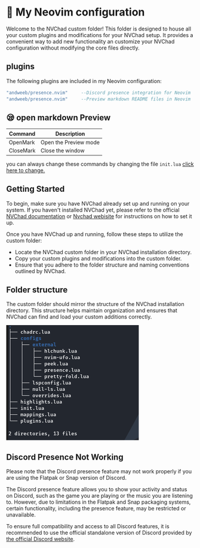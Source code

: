 # :wrench: My Neovim configuration
Welcome to the NVChad custom folder! This folder is designed to house all your custom plugins and modifications for your NVChad setup. It provides a convenient way to add new functionality an customize your NVChad configuration without modifying the core files directly.
##  plugins

The following plugins are included in my Neovim configuration:

```lua
"andweeb/presence.nvim"     --Discord presence integration for Neovim
"andweeb/presence.nvim"     --Preview markdown README files in Neovim
```
## :sleepy: open markdown Preview 
| Command  | Description              |
| -------- | ------------------------ |
| OpenMark | Open the Preview mode    |
| CloseMark| Close the window         |

you can always change these commands by changing the file ``init.lua``
[click here to change.](https://github.com/div-styl/nvchad-custom/blob/main/custom/init.lua)

## Getting Started
To begin, make sure you have NVChad already set up and running on your system. If you haven't installed NVChad yet, please refer to the official [NVChad documentation](https://nvchad.com/docs/quickstart/install)  or [Nvchad webisite](https://nvchad.com) for instructions on how to set it up.

Once you have NVChad up and running, follow these steps to utilize the custom folder:

- Locate the NVChad custom folder in your NVChad installation directory.
- Copy your custom plugins and modifications into the custom folder.
- Ensure that you adhere to the folder structure and naming conventions outlined by NVChad.

## Folder structure
The custom folder should mirror the structure of the NVChad installation directory. This structure helps maintain organization and ensures that NVChad can find and load your custom additions correctly.

![folder structer](img/folder.png)
## Discord Presence Not Working

Please note that the Discord presence feature may not work properly if you are using the Flatpak or Snap version of Discord.

The Discord presence feature allows you to show your activity and status on Discord, such as the game you are playing or the music you are listening to. However, due to limitations in the Flatpak and Snap packaging systems, certain functionality, including the presence feature, may be restricted or unavailable.

To ensure full compatibility and access to all Discord features, it is recommended to use the official standalone version of Discord provided by [the official Discord website](https://discord.com/download).
